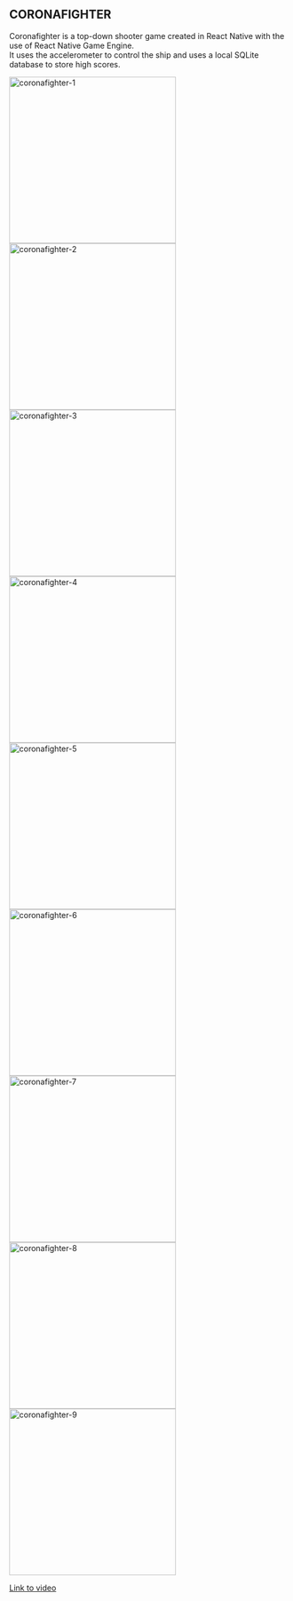 <h2>CORONAFIGHTER</h2>

Coronafighter is a top-down shooter game created in React Native with the use of React Native Game Engine.</br>
It uses the accelerometer to control the ship and uses a local SQLite database to store high scores.

<img width="300" alt="coronafighter-1" src="https://i.imgur.com/EWrzPnB.jpg"></img>
<img width="300" alt="coronafighter-2" src="https://i.imgur.com/xRzxMv6.jpg"></img>
<img width="300" alt="coronafighter-3" src="https://i.imgur.com/T87jkMc.jpg"></img>
<img width="300" alt="coronafighter-4" src="https://i.imgur.com/6Ox7ewm.jpg"></img>
<img width="300" alt="coronafighter-5" src="https://i.imgur.com/PYFzWnV.jpg"></img>
<img width="300" alt="coronafighter-6" src="https://i.imgur.com/eeXb4V4.jpg"></img>
<img width="300" alt="coronafighter-7" src="https://i.imgur.com/ujZYPdU.jpg"></img>
<img width="300" alt="coronafighter-8" src="https://i.imgur.com/aQxMwEg.jpg"></img>
<img width="300" alt="coronafighter-9" src="https://i.imgur.com/GoGW4TN.jpg"></img>


[Link to video](https://drive.google.com/file/d/19-CDwZGxfvgVPl6GLBSsSI3z45nsBLNn/view)
